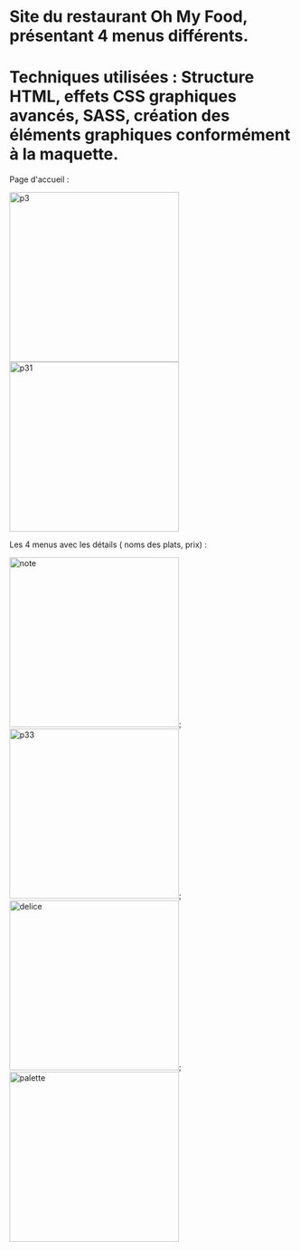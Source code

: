 # Site du restaurant Oh My Food, présentant 4 menus différents.

# Techniques utilisées : Structure HTML, effets CSS graphiques avancés, SASS, création des éléments graphiques conformément à la maquette.

Page d'accueil :

<img width="300" alt="p3" src="https://user-images.githubusercontent.com/63730777/98705513-1596fc00-237e-11eb-9fc6-6c48808bc0e9.png">
<img width="300" alt="p31" src="https://user-images.githubusercontent.com/63730777/98707069-e7b2b700-237f-11eb-8a5c-6f43c184bdc4.png">




Les 4 menus avec les détails ( noms des plats, prix) :

<img width="300" alt="note" src="https://user-images.githubusercontent.com/63730777/98706445-2431e300-237f-11eb-902f-02415edfe011.png">; <img width="300" alt="p33" src="https://user-images.githubusercontent.com/63730777/98706466-28f69700-237f-11eb-8ef5-d8ecbed8abdb.png">; <img width="300" alt="delice" src="https://user-images.githubusercontent.com/63730777/98706490-2f850e80-237f-11eb-94f9-1b97a4090be1.png">; <img width="300" alt="palette" src="https://user-images.githubusercontent.com/63730777/98706521-3744b300-237f-11eb-89c6-dd376e8fc048.png">



